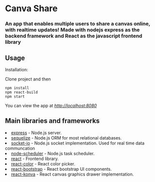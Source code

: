 # Canva Share

### An app that enables multiple users to share a canvas online, with realtime updates! Made with nodejs express as the backend framework and React as the javascript frontend library


## Usage

Installation:

Clone project and then
```
npm install
npm react-build
npm start
```
You can view the app at <i><u><link>http://localhost:8080</link></u></i>


## Main libraries and frameworks

<li><u>express</u> - Node.js server. </li>
<li><u>sequelize</u> - Node.js ORM for most relational databases. </li>
<li><u>socket-io</u> - Node.js socket implementation. Used for real time data communcation</li>
<li><u>node-scheduler</u> - Node.js task scheduler. </li>
<li><u>react</u> - Frontend library. </li>
<li><u>react-color</u> - React color picker. </li>
<li><u>react-bootstrap</u> - React bootstrap UI components. </li>
<li><u>react-konva</u> - React canvas graphics drawer implementation. </li>

